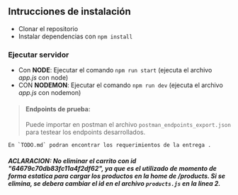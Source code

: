 ## Intrucciones de instalación

- Clonar el repositorio
- Instalar dependencias con `npm install`

### Ejecutar servidor

- Con **NODE**: Ejecutar el comando `npm run start` (ejecuta el archivo _app.js_ con node)
- CON **NODEMON**: Ejecutar el comando `npm run dev` (ejecuta el archivo _app.js_ con nodemon)

> #### Endpoints de prueba:
>
> Puede importar en postman el archivo `postman_endpoints_export.json` para testear los endpoints desarrollados.

    En `TODO.md` podran encontrar los requerimientos de la entrega .

##### ACLARACION: No eliminar el carrito con id "64679c70db83fc11a4f2df62", ya que es el utilizado de momento de forma estatica para cargar los productos en la home de /products. Si se elimina, se debera cambiar el id en el archivo `products.js` en la linea 2.
